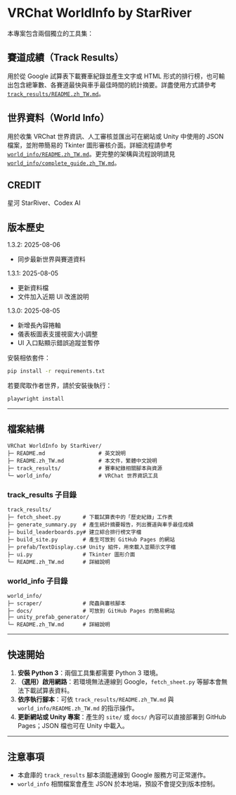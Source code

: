 # VRChat WorldInfo by StarRiver

本專案包含兩個獨立的工具集：

## 賽道成績（Track Results）
用於從 Google 試算表下載賽車紀錄並產生文字或 HTML 形式的排行榜，也可輸出包含總筆數、各賽道最快與車手最佳時間的統計摘要。詳盡使用方式請參考 [`track_results/README.zh_TW.md`](track_results/README.zh_TW.md)。

## 世界資料（World Info）
用於收集 VRChat 世界資訊、人工審核並匯出可在網站或 Unity 中使用的 JSON 檔案，並附帶簡易的 Tkinter 圖形審核介面。詳細流程請參考 [`world_info/README.zh_TW.md`](world_info/README.zh_TW.md)。更完整的架構與流程說明請見 [`world_info/complete_guide.zh_TW.md`](world_info/complete_guide.zh_TW.md)。

## CREDIT
星河 StarRiver、Codex AI

## 版本歷史
1.3.2: 2025-08-06  
- 同步最新世界與賽道資料

1.3.1: 2025-08-05  
- 更新資料檔  
- 文件加入近期 UI 改進說明

1.3.0: 2025-08-05  
- 新增長內容捲軸  
- 儀表板圖表支援視窗大小調整  
- UI 入口點顯示錯誤追蹤並暫停

安裝相依套件：

```bash
pip install -r requirements.txt
```

若要爬取作者世界，請於安裝後執行：

```bash
playwright install
```

---

## 檔案結構

```
VRChat WorldInfo by StarRiver/
├─ README.md                 # 英文說明
├─ README.zh_TW.md           # 本文件，繁體中文說明
├─ track_results/            # 賽車紀錄相關腳本與資源
└─ world_info/               # VRChat 世界資訊工具
```

### track_results 子目錄

```
track_results/
├─ fetch_sheet.py       # 下載試算表中的「歷史紀錄」工作表
├─ generate_summary.py  # 產生統計摘要報告，列出賽道與車手最佳成績
├─ build_leaderboards.py# 建立綜合排行榜文字檔
├─ build_site.py        # 產生可放到 GitHub Pages 的網站
├─ prefab/TextDisplay.cs# Unity 組件，用來載入並顯示文字檔
├─ ui.py                # Tkinter 圖形介面
└─ README.zh_TW.md      # 詳細說明
```

### world_info 子目錄

```
world_info/
├─ scraper/             # 爬蟲與審核腳本
├─ docs/                # 可放到 GitHub Pages 的簡易網站
├─ unity_prefab_generator/
└─ README.zh_TW.md      # 詳細說明
```

---

## 快速開始

1. **安裝 Python 3**：兩個工具集都需要 Python 3 環境。
2. **（選用）啟用網路**：若環境無法連線到 Google，`fetch_sheet.py` 等腳本會無法下載試算表資料。
3. **依序執行腳本**：可依 `track_results/README.zh_TW.md` 與 `world_info/README.zh_TW.md` 的指示操作。
4. **更新網站或 Unity 專案**：產生的 `site/` 或 `docs/` 內容可以直接部署到 GitHub Pages；JSON 檔也可在 Unity 中載入。

---

## 注意事項

- 本倉庫的 `track_results` 腳本須能連線到 Google 服務方可正常運作。
- `world_info` 相關檔案會產生 JSON 於本地端，預設不會提交到版本控制。
